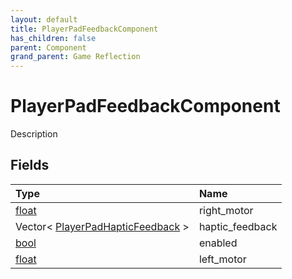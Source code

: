 ```yaml
---
layout: default
title: PlayerPadFeedbackComponent
has_children: false
parent: Component
grand_parent: Game Reflection
---
```

# PlayerPadFeedbackComponent
Description 

## Fields
| Type | Name |
|:-------------|:--------------|
| [float](/game-reflection/components/float.md) | right_motor |
| Vector< [PlayerPadHapticFeedback](/game-reflection/classes/player_pad_haptic_feedback.md) > | haptic_feedback |
| [bool](/game-reflection/components/bool.md) | enabled |
| [float](/game-reflection/components/float.md) | left_motor |
